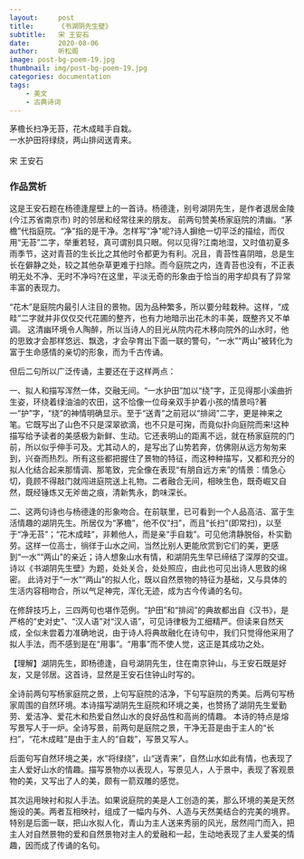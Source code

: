 ```yaml
---
layout:     post
title:      《书湖阴先生壁》
subtitle:   宋 王安石
date:       2020-08-06
author:     听松阁
image: post-bg-poem-19.jpg
thumbnail: img/post-bg-poem-19.jpg
categories: documentation
tags:
    - 美文
    - 古典诗词
---
```


茅檐长扫净无苔，花木成畦手自栽。<br>
一水护田将绿绕，两山排闼送青来。<br>
<br>
宋 王安石


### 作品赏析
这是王安石题在杨德逢屋壁上的一首诗。杨德逢，别号湖阴先生，是作者退居金陵 (今江苏省南京市) 时的邻居和经常往来的朋友。 前两句赞美杨家庭院的清幽。“茅檐”代指庭院。“净”指的是干净。怎样写"净"呢?诗人摒绝一切平泛的描绘，而仅用“无苔”二字，举重若轻，真可谓别具只眼。何以见得?江南地湿，又时值初夏多雨季节，这对青苔的生长比之其他时令都更为有利。况且，青苔性喜阴暗，总是生长在僻静之处，较之其他杂草更难于扫除。而今庭院之内，连青苔也没有，不正表明无处不净、无时不净吗?在这里，平淡无奇的形象由于恰当的用字却具有了异常丰富的表现力。

“花木”是庭院内最引人注目的景物。因为品种繁多，所以要分畦栽种。这样，“成畦”二字就并非仅仅交代花圃的整齐，也有力地暗示出花木的丰美，既整齐又不单调。 这清幽环境令人陶醉，所以当诗人的目光从院内花木移向院外的山水时，他的思致才会那样悠远、飘逸，才会孕育出下面一联的警句，“一水”“两山”被转化为富于生命感情的亲切的形象，而为千古传诵。

但后二句所以广泛传诵，主要还在于这样两点：

一、拟人和描写浑然一体，交融无间。“一水护田”加以“绕”字，正见得那小溪曲折生姿，环绕着绿油油的农田，这不恰像一位母亲双手护着小孩的情景吗?著一“护”字，“绕”的神情明确显示。至于“送青”之前冠以“排闼”二字，更是神来之笔。它既写出了山色不只是深翠欲滴，也不只是可掬，而竟似扑向庭院而来!这种描写给予读者的美感极为新鲜、生动。它还表明山的距离不远，就在杨家庭院的门前，所以似乎伸手可及。尤其动人的，是写出了山势若奔，仿佛刚从远方匆匆来到，兴奋而热烈。所有这些都把握住了景物的特征，而这种种描写，又都和充分的拟人化结合起来那情调、那笔致，完全像在表现“有朋自远方来”的情景：情急心切，竟顾不得敲门就闯进庭院送上礼物。二者融合无间，相映生色，既奇崛又自然，既经锤炼又无斧凿之痕，清新隽永，韵味深长。

二、这两句诗也与杨德逢的形象吻合。在前联里，已可看到一个人品高洁、富于生活情趣的湖阴先生。所居仅为“茅檐”，他不仅“扫”，而且“长扫”(即常扫)，以至于“净无苔”；“花木成畦”，非赖他人，而是亲“手自栽”。可见他清静脱俗，朴实勤劳。这样一位高士，徜徉于山水之间，当然比别人更能欣赏到它们的美，更感到“一水”“两山”的亲近；诗人想象山水有情，和湖阴先生早已缔结了深厚的交谊。诗以《书湖阴先生壁》为题，处处关合，处处照应，由此也可见出诗人思致的绵密。 此诗对于“一水”“两山”的拟人化，既以自然景物的特征为基础，又与具体的生活内容相吻合，所以气足神完，浑化无迹，成为古今传诵的名句。

在修辞技巧上，三四两句也堪作范例。“护田”和“排闼”的典故都出自《汉书》，是严格的“史对史”、“汉人语”对“汉人语”，可见诗律极为工细精严。但读来自然天成，全似未尝着力准确地说，由于诗人将典故融化在诗句中，我们只觉得他采用了拟人手法，而不感到是在“用事”。“用事”而不使人觉，这正是其成功之处。

【理解】湖阴先生，即杨德逢，自号湖阴先生，住在南京钟山，与王安石既是好友，又是邻居。这首诗，显然是王安石住钟山时写的。

全诗前两句写杨家庭院之景，上句写庭院的洁净，下句写庭院的秀美。后两句写杨家周围的自然环境。本诗描写湖阴先生庭院和环境之美，也赞扬了湖阴先生爱勤劳、爱洁净、爱花木和热爱自然山水的良好品性和高尚的情趣。 本诗的特点是熔写景写人于一炉。全诗写景，前两句是庭院之景，干净无苔是由于主人的“长扫”，“花木成畦”是由于主人的“自栽”，写景又写人。

后面句写自然环境之美，水“将绿绕”，山“送青来”，自然山水如此有情，也表现了主人爱好山水的情趣。描写景物亦以表现人，写景见人，人于景中，表现了客观景物的美，又写出了人的美，颇有一箭双雕的感觉。

其次运用映衬和拟人手法。如果说庭院的美是人工创造的美，那么环境的美是天然施设的美。两者互相映衬，组成了一幅内与外、人造与天然美结合的完美的境界。特别是后面一联，把山水拟人化，青山为主人送来秀丽的风光，居然闯门而入，把主人对自然景物的爱和自然景物对主人的爱融和一起，生动地表现了主人爱美的情趣，因而成了传诵的名句。
